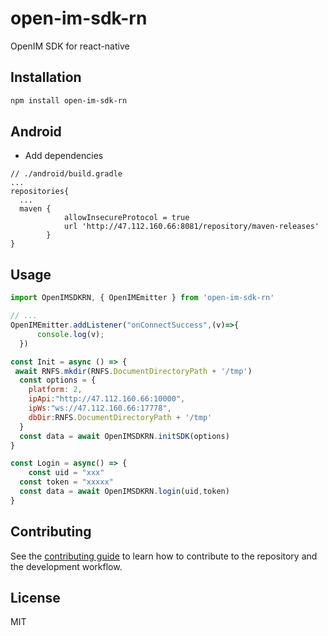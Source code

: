 # open-im-sdk-rn

OpenIM SDK for react-native

## Installation

```sh
npm install open-im-sdk-rn
```

## Android
- Add dependencies

```
// ./android/build.gradle
...
repositories{
  ...
  maven {
            allowInsecureProtocol = true
            url 'http://47.112.160.66:8081/repository/maven-releases'
        }
}

```

## Usage

```js
import OpenIMSDKRN, { OpenIMEmitter } from 'open-im-sdk-rn'

// ...
OpenIMEmitter.addListener("onConnectSuccess",(v)=>{
      console.log(v);
  })

const Init = async () => {
 await RNFS.mkdir(RNFS.DocumentDirectoryPath + '/tmp')
  const options = {
    platform: 2,
    ipApi:"http://47.112.160.66:10000",
    ipWs:"ws://47.112.160.66:17778",
    dbDir:RNFS.DocumentDirectoryPath + '/tmp'
  }
  const data = await OpenIMSDKRN.initSDK(options)
}

const Login = async() => {
	const uid = "xxx"
  const token = "xxxxx"
  const data = await OpenIMSDKRN.login(uid,token)
}
```

## Contributing

See the [contributing guide](CONTRIBUTING.md) to learn how to contribute to the repository and the development workflow.

## License

MIT
